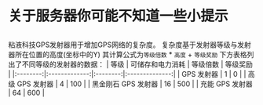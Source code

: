 # 关于服务器你可能不知道一些小提示

## 
粘液科技GPS发射器用于增加GPS网络的复杂度。
复杂度基于发射器等级与发射器所在位置的高度(坐标中的Y)
其计算公式为`等级倍数` * `高度` + `等级奖励`
下方表格列出了不同等级的发射器的数据：
|   等级    |     可储存和电力消耗      |   等级倍数   |      等级奖励      |
|:--------:|:-------------:|:--------:|:--------------:|
|   GPS 发射器   |   1    |       0       |
|   高级 GPS 发射器   |   4    |   100    |
|   黑金刚石 GPS 发射器   |   16    |   500    |
|   充能 GPS 发射器   |   64    |   600   |
